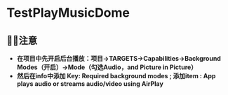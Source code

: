 # TestPlayMusicDome

## 注意

- **在项目中先开启后台播放：项目->TARGETS->Capabilities->Background Modes（开启）->Mode（勾选Audio，and Picture in Picture）**
- **然后在info中添加 Key: Required background modes ; 添加item : App plays audio or streams audio/video using AirPlay**
